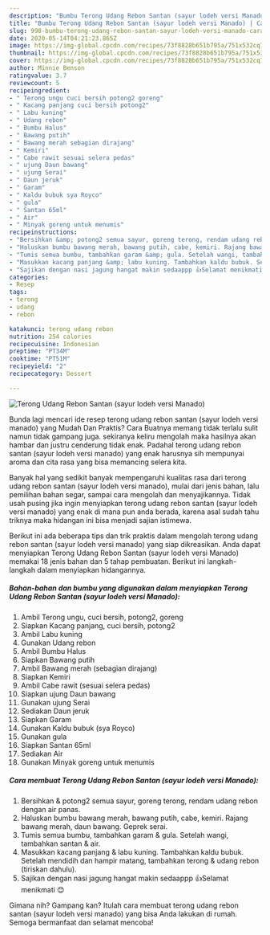 ```yaml
---
description: "Bumbu Terong Udang Rebon Santan (sayur lodeh versi Manado) | Cara Bikin Terong Udang Rebon Santan (sayur lodeh versi Manado) Yang Bisa Manjain Lidah"
title: "Bumbu Terong Udang Rebon Santan (sayur lodeh versi Manado) | Cara Bikin Terong Udang Rebon Santan (sayur lodeh versi Manado) Yang Bisa Manjain Lidah"
slug: 998-bumbu-terong-udang-rebon-santan-sayur-lodeh-versi-manado-cara-bikin-terong-udang-rebon-santan-sayur-lodeh-versi-manado-yang-bisa-manjain-lidah
date: 2020-05-14T04:21:23.865Z
image: https://img-global.cpcdn.com/recipes/73f8828b651b795a/751x532cq70/terong-udang-rebon-santan-sayur-lodeh-versi-manado-foto-resep-utama.jpg
thumbnail: https://img-global.cpcdn.com/recipes/73f8828b651b795a/751x532cq70/terong-udang-rebon-santan-sayur-lodeh-versi-manado-foto-resep-utama.jpg
cover: https://img-global.cpcdn.com/recipes/73f8828b651b795a/751x532cq70/terong-udang-rebon-santan-sayur-lodeh-versi-manado-foto-resep-utama.jpg
author: Minnie Benson
ratingvalue: 3.7
reviewcount: 5
recipeingredient:
- " Terong ungu cuci bersih potong2 goreng"
- " Kacang panjang cuci bersih potong2"
- " Labu kuning"
- " Udang rebon"
- " Bumbu Halus"
- " Bawang putih"
- " Bawang merah sebagian dirajang"
- " Kemiri"
- " Cabe rawit sesuai selera pedas"
- " ujung Daun bawang"
- " ujung Serai"
- " Daun jeruk"
- " Garam"
- " Kaldu bubuk sya Royco"
- " gula"
- " Santan 65ml"
- " Air"
- " Minyak goreng untuk menumis"
recipeinstructions:
- "Bersihkan &amp; potong2 semua sayur, goreng terong, rendam udang rebon dengan air panas."
- "Haluskan bumbu bawang merah, bawang putih, cabe, kemiri. Rajang bawang merah, daun bawang. Geprek serai."
- "Tumis semua bumbu, tambahkan garam &amp; gula. Setelah wangi, tambahkan santan &amp; air."
- "Masukkan kacang panjang &amp; labu kuning. Tambahkan kaldu bubuk. Setelah mendidih dan hampir matang, tambahkan terong &amp; udang rebon (tiriskan dahulu)."
- "Sajikan dengan nasi jagung hangat makin sedaappp 👍Selamat menikmati 😊"
categories:
- Resep
tags:
- terong
- udang
- rebon

katakunci: terong udang rebon 
nutrition: 254 calories
recipecuisine: Indonesian
preptime: "PT34M"
cooktime: "PT51M"
recipeyield: "2"
recipecategory: Dessert

---
```



![Terong Udang Rebon Santan (sayur lodeh versi Manado)](https://img-global.cpcdn.com/recipes/73f8828b651b795a/751x532cq70/terong-udang-rebon-santan-sayur-lodeh-versi-manado-foto-resep-utama.jpg)

Bunda lagi mencari ide resep terong udang rebon santan (sayur lodeh versi manado) yang Mudah Dan Praktis? Cara Buatnya memang tidak terlalu sulit namun tidak gampang juga. sekiranya keliru mengolah maka hasilnya akan hambar dan justru cenderung tidak enak. Padahal terong udang rebon santan (sayur lodeh versi manado) yang enak harusnya sih mempunyai aroma dan cita rasa yang bisa memancing selera kita.

Banyak hal yang sedikit banyak mempengaruhi kualitas rasa dari terong udang rebon santan (sayur lodeh versi manado), mulai dari jenis bahan, lalu pemilihan bahan segar, sampai cara mengolah dan menyajikannya. Tidak usah pusing jika ingin menyiapkan terong udang rebon santan (sayur lodeh versi manado) yang enak di mana pun anda berada, karena asal sudah tahu triknya maka hidangan ini bisa menjadi sajian istimewa.




Berikut ini ada beberapa tips dan trik praktis dalam mengolah terong udang rebon santan (sayur lodeh versi manado) yang siap dikreasikan. Anda dapat menyiapkan Terong Udang Rebon Santan (sayur lodeh versi Manado) memakai 18 jenis bahan dan 5 tahap pembuatan. Berikut ini langkah-langkah dalam menyiapkan hidangannya.

<!--inarticleads1-->

##### Bahan-bahan dan bumbu yang digunakan dalam menyiapkan Terong Udang Rebon Santan (sayur lodeh versi Manado):

1. Ambil  Terong ungu, cuci bersih, potong2, goreng
1. Siapkan  Kacang panjang, cuci bersih, potong2
1. Ambil  Labu kuning
1. Gunakan  Udang rebon
1. Ambil  Bumbu Halus
1. Siapkan  Bawang putih
1. Ambil  Bawang merah (sebagian dirajang)
1. Siapkan  Kemiri
1. Ambil  Cabe rawit (sesuai selera pedas)
1. Siapkan  ujung Daun bawang
1. Gunakan  ujung Serai
1. Sediakan  Daun jeruk
1. Siapkan  Garam
1. Gunakan  Kaldu bubuk (sya Royco)
1. Gunakan  gula
1. Siapkan  Santan 65ml
1. Sediakan  Air
1. Gunakan  Minyak goreng untuk menumis




<!--inarticleads2-->

##### Cara membuat Terong Udang Rebon Santan (sayur lodeh versi Manado):

1. Bersihkan &amp; potong2 semua sayur, goreng terong, rendam udang rebon dengan air panas.
1. Haluskan bumbu bawang merah, bawang putih, cabe, kemiri. Rajang bawang merah, daun bawang. Geprek serai.
1. Tumis semua bumbu, tambahkan garam &amp; gula. Setelah wangi, tambahkan santan &amp; air.
1. Masukkan kacang panjang &amp; labu kuning. Tambahkan kaldu bubuk. Setelah mendidih dan hampir matang, tambahkan terong &amp; udang rebon (tiriskan dahulu).
1. Sajikan dengan nasi jagung hangat makin sedaappp 👍Selamat menikmati 😊




Gimana nih? Gampang kan? Itulah cara membuat terong udang rebon santan (sayur lodeh versi manado) yang bisa Anda lakukan di rumah. Semoga bermanfaat dan selamat mencoba!
